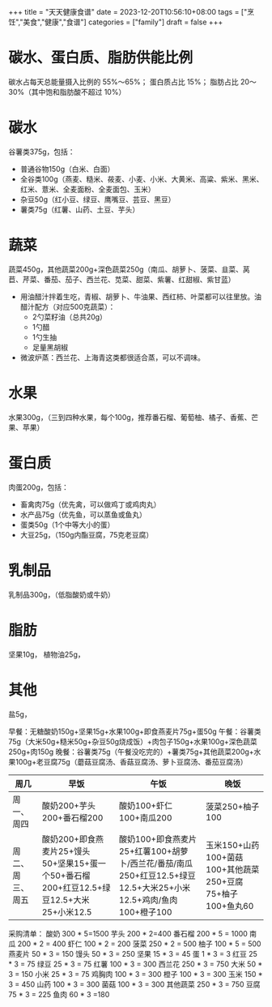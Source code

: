 +++
title = "天天健康食谱"
date = 2023-12-20T10:56:10+08:00
tags = ["烹饪","美食","健康","食谱"]
categories = ["family"]
draft = false
+++


# 碳水、蛋白质、脂肪供能比例

碳水占每天总能量摄入比例的 55%～65%；
蛋白质占比 15%；
脂肪占比 20～30%（其中饱和脂肪酸不超过 10%）
# 碳水

谷薯类375g，包括：
- 普通谷物150g（白米、白面）
- 全谷类100g（燕麦、糙米、莜麦、小麦、小米、大黄米、高粱、紫米、黑米、红米、薏米、全麦面粉、全麦面包、玉米）
- 杂豆50g（红小豆、绿豆、鹰嘴豆、芸豆、黑豆）
- 薯类75g（红薯、山药、土豆、芋头）

# 蔬菜
蔬菜450g，其他蔬菜200g+深色蔬菜250g（南瓜、胡萝卜、菠菜、韭菜、莴苣、芹菜、番茄、茄子、西兰花、苋菜、甜菜、紫薯、红甜椒、紫甘蓝）
- 用油醋汁拌着生吃，青椒、胡萝卜、牛油果、西红柿、叶菜都可以往里放。油醋汁配方（对应500克蔬菜）：
    - 2勺菜籽油（总共20g）
    - 1勺醋
    - 1勺生抽
    - 足量黑胡椒
- 微波炉蒸：西兰花、上海青这类都很适合蒸，可以不调味。
# 水果
水果300g，（三到四种水果，每个100g，推荐番石榴、葡萄柚、橘子、香蕉、芒果、苹果）

# 蛋白质
肉蛋200g，包括：
- 畜禽肉75g（优先禽，可以做鸡丁或鸡肉丸）
- 水产品75g（优先鱼，可以蒸鱼或鱼丸）
- 蛋类50g（1个中等大小的蛋）
- 大豆25g，（150g内酯豆腐，75克老豆腐）

# 乳制品
乳制品300g，（低脂酸奶或牛奶）

# 脂肪
坚果10g，
植物油25g，

# 其他
盐5g，

早餐：无糖酸奶150g+坚果15g+水果100g+即食燕麦片75g+蛋50g
午餐：谷薯类75g（大米50g+糙米50g+杂豆50g烧成饭）+肉包子150g+水果100g+深色蔬菜250g+肉150g
晚餐：谷薯类75g（午餐没吃完的）+薯类75g+其他蔬菜200g+水果100g+老豆腐75g（蘑菇豆腐汤、香菇豆腐汤、萝卜豆腐汤、番茄豆腐汤）

|周几|早饭|午饭|晚饭|
|-|-|-|-|
|周一、周四|酸奶200+芋头200+番石榴200|酸奶100+虾仁100+南瓜200|菠菜250+柚子100|
|周二、周三、周五|酸奶200+即食燕麦片25+馒头50+坚果15+蛋一个50+番石榴200+红豆12.5+绿豆12.5+大米25+小米12.5|酸奶100+即食燕麦片25+红薯100+胡萝卜/西兰花/番茄/南瓜250+红豆12.5+绿豆12.5+大米25+小米12.5+鸡肉/鱼肉100+橙子100|玉米150+山药100+菌菇100+其他蔬菜250+豆腐75+柚子100+鱼丸60|

采购清单：
酸奶 300 * 5=1500
芋头 200 * 2=400
番石榴 200 * 5 = 1000
南瓜 200 * 2 = 400
虾仁 100 * 2  = 200
菠菜 250 * 2 = 500
柚子 100 * 5 = 500
燕麦片 50 * 3 = 150
馒头 50 * 3 = 250
坚果 15 * 3 = 45
蛋 1 * 3 = 3
红豆 25 * 3 = 75
绿豆 25 * 3 = 75
红薯 100 * 3 = 300
西兰花 250 * 3 = 750
大米 50 * 3 = 150
小米 25 * 3 = 75
鸡胸肉 100 * 3 = 300
橙子 100 * 3 = 300
玉米 150 * 3 = 450
山药 100 * 3 = 300
菌菇 100 * 3 = 300
其他蔬菜 250 * 3 = 750
豆腐 75 * 3 = 225
鱼肉 60 * 3 =180